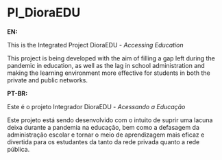 # PI_DioraEDU
**EN:**

This is the Integrated Project DioraEDU - *Accessing Education*

This project is being developed with the aim of filling a gap left during the pandemic in education, as well as the lag in school administration and making the learning environment more effective for students in both the private and public networks.

**PT-BR:**

Este é o projeto Integrador DioraEDU - *Acessando a Educação*

Este projeto está sendo desenvolvido com o intuito de suprir uma lacuna deixa durante a pandemia na educação, bem como a defasagem da administração escolar e tornar o meio de aprendizagem mais eficaz e divertida para os estudantes da tanto da rede privada quanto a rede pública.
